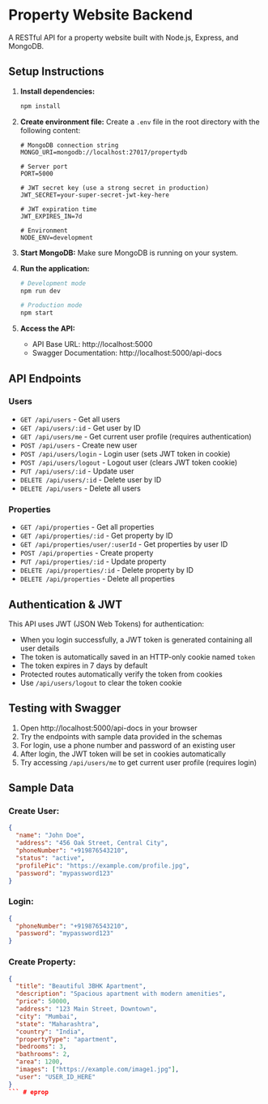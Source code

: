# Property Website Backend

A RESTful API for a property website built with Node.js, Express, and MongoDB.

## Setup Instructions

1. **Install dependencies:**
   ```bash
   npm install
   ```

2. **Create environment file:**
   Create a `.env` file in the root directory with the following content:
   ```env
   # MongoDB connection string
   MONGO_URI=mongodb://localhost:27017/propertydb
   
   # Server port
   PORT=5000
   
   # JWT secret key (use a strong secret in production)
   JWT_SECRET=your-super-secret-jwt-key-here
   
   # JWT expiration time
   JWT_EXPIRES_IN=7d
   
   # Environment
   NODE_ENV=development
   ```

3. **Start MongoDB:**
   Make sure MongoDB is running on your system.

4. **Run the application:**
   ```bash
   # Development mode
   npm run dev
   
   # Production mode
   npm start
   ```

5. **Access the API:**
   - API Base URL: http://localhost:5000
   - Swagger Documentation: http://localhost:5000/api-docs

## API Endpoints

### Users
- `GET /api/users` - Get all users
- `GET /api/users/:id` - Get user by ID
- `GET /api/users/me` - Get current user profile (requires authentication)
- `POST /api/users` - Create new user
- `POST /api/users/login` - Login user (sets JWT token in cookie)
- `POST /api/users/logout` - Logout user (clears JWT token cookie)
- `PUT /api/users/:id` - Update user
- `DELETE /api/users/:id` - Delete user by ID
- `DELETE /api/users` - Delete all users

### Properties
- `GET /api/properties` - Get all properties
- `GET /api/properties/:id` - Get property by ID
- `GET /api/properties/user/:userId` - Get properties by user ID
- `POST /api/properties` - Create property
- `PUT /api/properties/:id` - Update property
- `DELETE /api/properties/:id` - Delete property by ID
- `DELETE /api/properties` - Delete all properties

## Authentication & JWT

This API uses JWT (JSON Web Tokens) for authentication:

- When you login successfully, a JWT token is generated containing all user details
- The token is automatically saved in an HTTP-only cookie named `token`
- The token expires in 7 days by default
- Protected routes automatically verify the token from cookies
- Use `/api/users/logout` to clear the token cookie

## Testing with Swagger

1. Open http://localhost:5000/api-docs in your browser
2. Try the endpoints with sample data provided in the schemas
3. For login, use a phone number and password of an existing user
4. After login, the JWT token will be set in cookies automatically
5. Try accessing `/api/users/me` to get current user profile (requires login)

## Sample Data

### Create User:
```json
{
  "name": "John Doe",
  "address": "456 Oak Street, Central City",
  "phoneNumber": "+919876543210",
  "status": "active",
  "profilePic": "https://example.com/profile.jpg",
  "password": "mypassword123"
}
```

### Login:
```json
{
  "phoneNumber": "+919876543210",
  "password": "mypassword123"
}
```

### Create Property:
```json
{
  "title": "Beautiful 3BHK Apartment",
  "description": "Spacious apartment with modern amenities",
  "price": 50000,
  "address": "123 Main Street, Downtown",
  "city": "Mumbai",
  "state": "Maharashtra",
  "country": "India",
  "propertyType": "apartment",
  "bedrooms": 3,
  "bathrooms": 2,
  "area": 1200,
  "images": ["https://example.com/image1.jpg"],
  "user": "USER_ID_HERE"
}
``` # eprop
